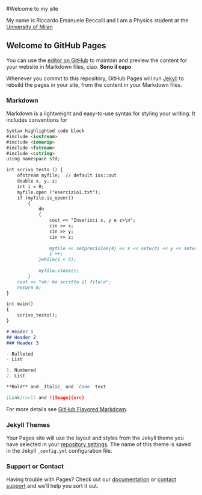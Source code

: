 #Welcome to my site

My name is Riccardo Emanuele Beccalli and I am a Physics student at the [University of Milan](www.fisica.unimi.it/)

## Welcome to GitHub Pages

You can use the [editor on GitHub](https://github.com/riccardoemanuelebeccalli/Site/edit/main/README.md) to maintain and preview the content for your website in Markdown files, ciao. **Sono il capo**

Whenever you commit to this repository, GitHub Pages will run [Jekyll](https://jekyllrb.com/) to rebuild the pages in your site, from the content in your Markdown files.

### Markdown

Markdown is a lightweight and easy-to-use syntax for styling your writing. It includes conventions for

```markdown
Syntax highlighted code block
#include <iostream>
#include <iomanip>
#include <fstream>
#include <cstring>
using namespace std;

int scrivo_testo () {
  	ofstream myfile;  // default ios::out
  	double x, y, z;
  	int i = 0;
  	myfile.open ("esercizio1.txt");
  	if (myfile.is_open())
    	{
    		do
    		{
	    		cout << "Inserisci x, y e z>\n";
    			cin >> x;
    			cin >> y;
    			cin >> z;
    		
    			myfile << setprecision(4) << x << setw(8) << y << setw(12) << z << endl;
    			i ++;
    		}while(i < 5);
    
    		myfile.close();
    	}
  	cout << "ok: ho scritto il file\n";
  	return 0;
}

int main()
{
	scrivo_testo();
}

# Header 1
## Header 2
### Header 3

- Bulleted
- List

1. Numbered
2. List

**Bold** and _Italic_ and `Code` text

[Link](url) and ![Image](src)
```

For more details see [GitHub Flavored Markdown](https://guides.github.com/features/mastering-markdown/).

### Jekyll Themes

Your Pages site will use the layout and styles from the Jekyll theme you have selected in your [repository settings](https://github.com/riccardoemanuelebeccalli/Site/settings). The name of this theme is saved in the Jekyll `_config.yml` configuration file.

### Support or Contact

Having trouble with Pages? Check out our [documentation](https://docs.github.com/categories/github-pages-basics/) or [contact support](https://support.github.com/contact) and we’ll help you sort it out.
